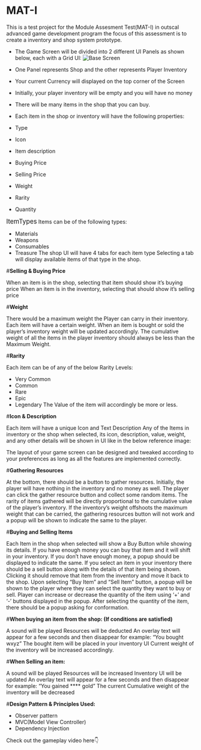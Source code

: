 # MAT-I
This is a test project for the Module Assesment Test(MAT-I) in outscal advanced game development program the focus of this assessment is to create a inventory and shop system prototype.
* The Game Screen will be divided into 2 different UI Panels as shown below, each with a Grid UI:
![Base Screen](https://github.com/RagulPrasadG/MAT-I/assets/61055516/ad21d5a1-7390-4ea1-a559-d97401cb7b0b)
* One Panel represents Shop and the other represents Player Inventory
* Your current Currency will displayed on the top corner of the Screen
* Initially, your player inventory will be empty and you will have no money
* There will be many items in the shop that you can buy.
  
* Each item in the shop or inventory will have the following properties:
 * Type
 * Icon
 * Item description
 * Buying Price
 * Selling Price
 * Weight
 * Rarity
 * Quantity

<span style="font-size:larger;">ItemTypes</span>
Items can be of the following types:
* Materials
* Weapons
* Consumables
* Treasure
The shop UI will have 4 tabs for each item type
Selecting a tab will display available items of that type in the shop.


#**Selling & Buying Price**

When an item is in the shop, selecting that item should show it’s buying price
When an item is in the inventory, selecting that should show it’s selling price


#**Weight**

There would be a maximum weight the Player can carry in their inventory.
Each item will have a certain weight.
When an item is bought or sold the player’s inventory weight will be updated accordingly.
The cumulative weight of all the items in the player inventory should always be less than the Maximum Weight.


#**Rarity**

Each item can be of any of the below Rarity Levels:
* Very Common
* Common
* Rare
* Epic
* Legendary
The Value of the item will accordingly be more or less.


#**Icon & Description**

Each item will have a unique Icon and Text Description
Any of the Items in inventory or the shop when selected, its icon, description, value, weight, and any other details will be shown in UI like in the below reference image:

The layout of your game screen can be designed and tweaked according to your preferences as long as all the features are implemented correctly.


#**Gathering Resources**

At the bottom, there should be a button to gather resources.
Initially, the player will have nothing in the inventory and no money as well.
The player can click the gather resource button and collect some random items.
The rarity of items gathered will be directly proportional to the cumulative value of the player’s inventory.
If the inventory’s weight offshoots the maximum weight that can be carried, the gathering resources button will not work and a popup will be shown to indicate the same to the player.


#**Buying and Selling Items**

Each Item in the shop when selected will show a Buy Button while showing its details.
If you have enough money you can buy that item and it will shift in your inventory.
If you don’t have enough money, a popup should be displayed to indicate the same.
If you select an item in your inventory there should be a sell button along with the details of that item being shown.
Clicking it should remove that item from the inventory and move it back to the shop.
Upon selecting “Buy Item” and “Sell Item” button, a popup will be shown to the player where they can select the quantity they want to buy or sell.
Player can increase or decrease the quantity of the item using ‘+’ and ‘-’ buttons displayed in the popup.
After selecting the quantity of the item, there should be a popup asking for conformation.


#**When buying an item from the shop: (If conditions are satisfied)**

A sound will be played
Resources will be deducted
An overlay text will appear for a few seconds and then disappear for example: “You bought wxyz”
The bought item will be placed in your inventory UI
Current weight of the inventory will be increased accordingly.

#**When Selling an item:**

A sound will be played
Resources will be increased
Inventory UI will be updated
An overlay text will appear for a few seconds and then disappear for example: “You gained **** gold”
The current Cumulative weight of the inventory will be decreased
  
#**Design Pattern & Principles Used:**
* Observer pattern
* MVC(Model View Controller)
* Dependency Injection
  
Check out the gameplay
video here👇
